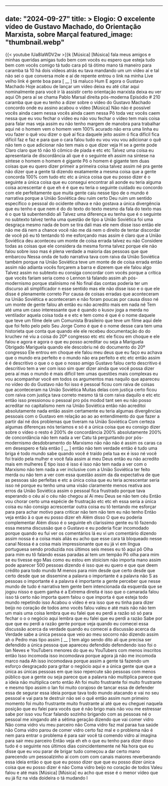 
---
date: "2024-09-27"
title: > 
    Elogio: O excelente vídeo de Gustavo Machado, do Orientação Marxista, sobre Marçal
featured_image: "thumbnail.webp"
---
{{< youtube lUa8IaWDV2w >}}k
[Música]
[Música]
fala meus amigos e minhas queridas
amigas tudo bem com vocês eu espero que
esteja tudo bem com vocês comigo tá tudo
cara pô tá ótimo mano tá maneiro para
caramba tá
10 há dois vídeos atrás eu tava mandando
um um vídeo aí e tal não sei o que
conversa mole e aí de repente entrou o
link na minha Live velho link é gente
boa para [ __ ] tá maluco
Hum E agora o Gustavo Machado Hoje
acabou de lançar um vídeo deixa eu até
citar aqui nominalmente para você ir lá
assistir
certo
orientação
marxista deixa eu ver aqui
Oh pera aí se chama Pablo Marsal direita
pós-moderna
Episódio #
210
caramba que que eu tenho a dizer sobre o
vídeo do Gustavo
Machado
concordo onde eu
assino acabou o vídeo
[Música]
Não não é possível vocês ainda caem
nessa vocês ainda caem nessa Pô toda vez
vocês caem nessa que eu vou fechar o
vídeo eu não vou fechar o vídeo tem mais
coisa para falar mas
veja assim eu não tenho margem de
manobra para trabalhar aqui né o homem
vem o homem vem 100%
acurado não erra uma linha
eu vou fazer o
quê vou dizer o
quê aí fica daquele jeito assim ó fica
difícil fica difícil faz e faz e para
que o cara falou tudo eu vou vou vou
adicionar o quê não tem o que adicionar
não tem mais o que
dizer veja
H se a gente pode Claro claro que tô não
tô cômico de piada e etc etc Talvez uma
coisa eu apresentaria de discordância
ali que é o seguinte eh assim na síntese
na síntese o homem o homem é gigante Pô
o homem é gigante tem duas coisas que eu
quero dizer primeir a primeira coisa
talvez assim né pra gente não dizer que
a gente tá dizendo exatamente a mesma
coisa que a gente concorda 100% com tudo
etc etc a única coisa que eu posso dizer
é o seguinte a única coisa que eu
consegui encontrar ali aonde eu teria
alguma coisa acrescentar é que
eh é é que eu teria o seguinte cuidado
eu concordo com ele perfeitamente que
muita gente caiu nesse tipo de o mundo é
narrativa porque a União Soviética deu
ruim certo Deu ruim um sentido
específico o pessoal do ocidente olhava
e não
gostava a única divergência que eu tenho
e que nem é do do texto do texto mesmo
da fala do texto mas é o que tá
subentendido
ali Talvez uma diferença eu tenha que é
o seguinte no subtexto talvez tenha uma
questão de tipo a União Soviética foi
uma desgraça mesmo nada de bom se tira
dali mas ele nem disse isso então ele
não me dá nem a chance você não me dá
nem o direito de tentar discordar de
você pô eu tô tentando tô me esforçando
mas assim é claro que a União Soviética
deu aconteceu um monte de coisa errada
talvez eu não Considere todas as coisas
que ele considera da mesma forma talvez
porque ele não falou sobre isso mas é
plena verdade a maioria das pessoas que
que embarcou Nessa onda de tudo
narrativa tava com raiva da União
Soviética também porque na União
Soviética teve um monte de de coisa
errada então assim não adianta vocês
forçarem a barra e dizerem que ele falou
algo Talvez assim no subtexto eu consiga
concordar com vocês porque a crítica que
vocês fariam seria como o Lennon tá
falando assim ah pós-modernismo porque
stalinismo né No final das contas
poderia ter um discurso ali
simplificador n esse sentido mas ele não
disse isso e o que ele disse é
plenamente correto Por causa de coisas
erradas que aconteceram na União
Soviética e aconteceram e não foram
poucas por causa disso né um monte de
gente falou ah então eu não acredito
mais em nada né Tem até uma um caso
interessante que é quando o kusov joga a
merda no ventilador aquela coisa toda e
e etc e tem como é que é o nome daquele
que teve um filme dele um Comunista
Brasileiro que teve um filme aqui
dele que foi feito pelo pelo Seu Jorge
Como é que é o nome desse cara tem uma
historieta que conta que quando ele ele
recebeu documentação do do kruchev né
viu a coisa do 20º congresso etc etc ele
ficou em choque e ele falou e agora e
agora o que eu posso acreditar ou seja a
Mariguela Obrigado Mariguela quando ele
descobriu né do documento do 20º
congresso Ele entrou em choque ele falou
meu deus que eu faço eu achava que o
mundo era perfeito e o mundo não era
perfeito e etc etc então assim é é
descritivo o que o o que o nosso amigo
Gustavo falou certo descritivo é
descritivo tem a ver com isso sim quer
dizer ainda que você possa dizer pera aí
mas o mundo é mais difícil tem umas
questões mais complexas eu vou
acompanhar você em todos os argumentos
mas naquilo que apareceu no vídeo do do
Gustavo não foi isso é pessoal ficou com
raiva de coisas que aconteceram na União
Soviética Muitas delas com justiça certo
ficou com raiva com justiça tava correto
mesmo tá tá com raiva daquilo e etc etc
então isso pressionou o pessoal pro pós
modod tant sen eu não posso acreditar no
capitalismo nem na União Soviética então
não acreditoi absolutamente nada então
assim certamente eu teria algumas
divergências pessoais com o Gustavo em
relação ao ao ao entendimento do que
fazer a partir daí né dos problemas que
tiveram na União Soviética Com certeza
algumas diferenças nós teríamos e só é a
única coisa que eu consigo dizer sobre o
vídeo o resto é
200% de concordância 200%
absolutamente 200% de concordância não
tem nada a ver Catu tá perguntando por
pós-modernismo desdobramento do Marxismo
não não não é assim os caras ca em
desespero e fala então [ __ ] então não
tem verdade então é tudo uma briga é
todo mundo sabe quando você é traído
pela tua ex é isso né você foi traído
pela mulher e você fala assim ai meu
Deus então eu não acredito mais em
mulheres É tipo isso é isso é isso não
tem nada a ver com o Marxismo não tem
nada a ver inclusive com a União
Soviética ter feito merda ou não tem a
ver com essa questão assim da da
expectativa de que as pessoas são
perfeitas e etc a única coisa que eu
teria acrescentar seria isso né porque
eu tenho uma uma visão claramente menos
reativa aos erros da União Soviética
assim o pessoal fica frustrado porque
tava esperando o céu aí o céu não chegou
aí Ai meu Deus se não tem céu Então vou
chorar certo uma espécie de frustração
etc etc
eh essa seria a única coisa eu não
consigo acrescentar outra coisa eu tô
tentando me esforçar para para achar
motivo para criticar não tem não tem eu
não tenho Então veja então
ã o que eu posso dizer
eh Além disso O que eu poderia
complementar Além disso é o seguinte
eh clarissimo gente eu tô fazendo essa
mesma discussão que o Gustavo e eu
poderia ficar incomodado porque quando
eu fui ver os comentários lá eu vi um
comentário dizendo assim nossa é a coisa
mais aliás eu acho que esse cara tá
bloqueado nesse canal Nossa é a coisa
mais impressionante que eu já vi em
língua portuguesa sendo produzida nos
últimos seis meses eu tô aqui pô Olha
para mim eu tô falando essas paradas aí
tem um tempão Pô olha para mim se eu
tivesse ego Mas como eu estou em
stoicism não importa
mano assim pode aparecer 500 pessoas
dizendo é isso que eu quero e que que
deem crédito para todo mundo M menos
para mim desde que certo desde que certo
desde que se dissemine a palavra o
importante é a palavra não S as pessoas
o importante é a palavra é importante a
gente perceber que nesse mundo de tudo é
narrativa tem gente bem intencionada da
esquerda que se jogou nisso e quem ganha
é a Extrema direita é isso que o
camarada falou isso tá certo não importa
quem falou o que importa é que esteja
todo mundo repetindo isso Acabou o vídeo
é era isso que eu tinha para dizer beijo
no coração de todos amo vocês falou
valeu e até mais não não tem um mais uma
coisa lembra que eu falei que eu perdi a
razão só só para fechar o o o negócio
aqui lembra que eu falei que eu perdi a
razão Sabe por que que eu perdi a razão
gente porque veja quando eu comecei essa
discussão acerca da verdade quando eu
comecei a discussão acerca da Verdade
sabe a única pessoa que veio ao meu
socorro não dizendo assim ah o Pedro mas
tipo assim [ __ ] tem algo sendo dito ali
que precisa ser defendido a única pessoa
que apareceu defendido defendendo isso
foi o Ian
Neves e YouTubers menores do que eu
YouTubers com menos inscritos então Isso
incomoda isso incomodava porque agora já
não me incomoda marco nada Ah isso
incomodava porque assim a gente tá
fazendo um esforço desgraçado para
gritar o negócio aqui e a única gente
que que a única as únicas pessoas em que
isso repercute são pessoas com menos
público que a gente ou seja parece que a
palavra não multiplica parece que a
ideia não multiplica certo então
Ah foi muito frustrante foi muito
frustrante e mesmo tipo assim o Ian foi
muito corajoso de tancar essa de
defender essa de segurar essa ideia
porque tava todo mundo atacando e vai no
seu pessoal e vai para te destruir não
sei o quê então assim num primeiro
momento foi muito frustrante muito
frustrante aí até que eu cheguei naquela
posição que eu falei para vocês que é
não brigo mais não vou me estressar sabe
por isso vou ficar falando sozinho
brigando com as pessoas né o pessoal me
xingando até a sétima geração dizendo
que vai comer vidro Não coma vidro viu
meu parceiro não Coma vidro faz mal
paraa tua saúde não Coma vidro parou de
comer vidro certo faz mal e o problema
não é nem para entrar o problema é para
sair você tá comendo vidro aí imagina
para sair meu parceiro Então veja eh eh
o que eu tenho para dizer disso tudo é o
seguinte nos últimos
dias coincidentemente né Na hora que eu
disse que eu vou parar de brigar tudo
começou a dar certo mano parecendo um
pessoalzinho aí com com com canais
maiores reverberando essa ideia então o
que que eu posso dizer que que eu posso
dizer única coisa que eu posso dizer é
não Coma vidro beijo no coração de todos
Valeu falou e até mais
[Música]
[Música]
eu acho que esse é o menor vídeo que eu
já fiz na
vida doideira o tá mudando l
